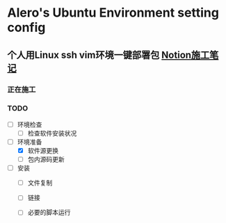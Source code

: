 # Alero's Ubuntu Environment setting config
个人用Linux ssh vim环境一键部署包
[Notion施工笔记](https://conscious-cord-0d1.notion.site/Linux-shell-vim-08bfc20d6fb3481ea8c9f82e1284bbe3)
---
### 正在施工
### TODO
- [ ] 环境检查
  - [ ] 检查软件安装状况
- [ ] 环境准备
  - [x] 软件源更换
  - [ ] 包内源码更新
- [ ] 安装
  - [ ] 文件复制
  - [ ] 链接
  - [ ] 必要的脚本运行

